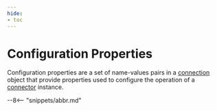 ```yaml
---
hide:
- toc
---
```


<!-- SPDX-License-Identifier: CC-BY-4.0 -->
<!-- Copyright Contributors to the ODPi Egeria project. -->

# Configuration Properties

Configuration properties are a set of name-values pairs in a [connection](/concepts/connection) object that provide properties used to configure the operation of a [connector](/concepts/connector) instance.

--8<-- "snippets/abbr.md"
